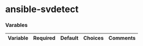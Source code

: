 # ansible-svdetect

### Varables

| Variable                | Required | Default | Choices                   | Comments                                   |
|-------------------------|----------|---------|---------------------------|--------------------------------------------|
